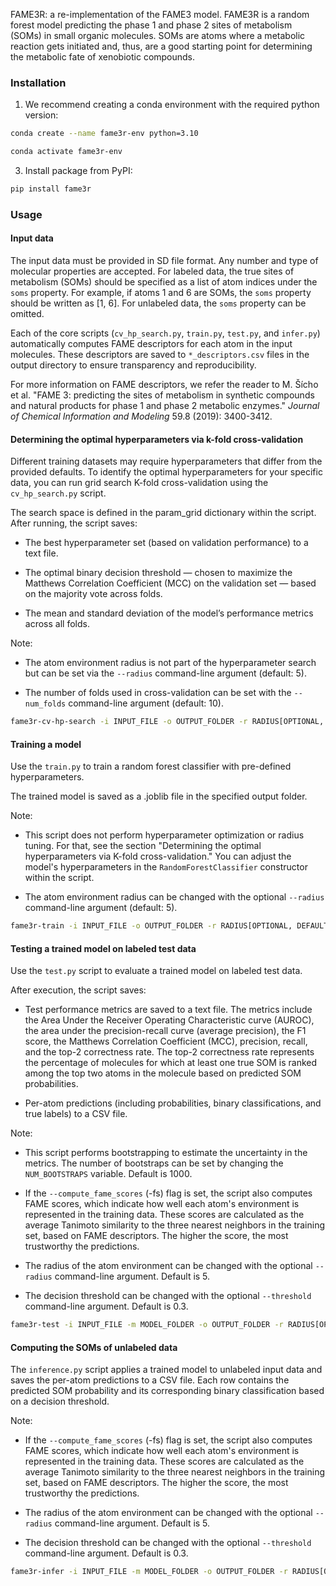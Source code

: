 FAME3R: a re-implementation of the FAME3 model. FAME3R is a random forest model predicting the phase 1 and phase 2 sites of metabolism (SOMs) in small organic molecules. SOMs are atoms where a metabolic reaction gets initiated and, thus, are a good starting point for determining the metabolic fate of xenobiotic compounds.

### Installation

1. We recommend creating a conda environment with the required python version:

```sh
conda create --name fame3r-env python=3.10
```

```sh
conda activate fame3r-env
```

3. Install package from PyPI:

```sh
pip install fame3r
```

### Usage

#### Input data

The input data must be provided in SD file format. Any number and type of molecular properties are accepted. For labeled data, the true sites of metabolism (SOMs) should be specified as a list of atom indices under the `soms` property. For example, if atoms 1 and 6 are SOMs, the `soms` property should be written as [1, 6]. For unlabeled data, the `soms` property can be omitted.

Each of the core scripts (`cv_hp_search.py`, `train.py`, `test.py`, and `infer.py`) automatically computes FAME descriptors for each atom in the input molecules. These descriptors are saved to `*_descriptors.csv` files in the output directory to ensure transparency and reproducibility.

For more information on FAME descriptors, we refer the reader to M. Šícho et al. "FAME 3: predicting the sites of metabolism in synthetic compounds and natural products for phase 1 and phase 2 metabolic enzymes." *Journal of Chemical Information and Modeling* 59.8 (2019): 3400-3412.

#### Determining the optimal hyperparameters via k-fold cross-validation

Different training datasets may require hyperparameters that differ from the provided defaults. To identify the optimal hyperparameters for your specific data, you can run grid search K-fold cross-validation using the `cv_hp_search.py` script.

The search space is defined in the param_grid dictionary within the script. After running, the script saves:

- The best hyperparameter set (based on validation performance) to a text file.

- The optimal binary decision threshold — chosen to maximize the Matthews Correlation Coefficient (MCC) on the validation set — based on the majority vote across folds.

- The mean and standard deviation of the model’s performance metrics across all folds.

Note:

- The atom environment radius is not part of the hyperparameter search but can be set via the `--radius` command-line argument (default: 5).

- The number of folds used in cross-validation can be set with the `--num_folds` command-line argument (default: 10).

```sh
fame3r-cv-hp-search -i INPUT_FILE -o OUTPUT_FOLDER -r RADIUS[OPTIONAL, DEFAULT=5] -n NUM_FOLDS[OPTIONAL, DEFAULT=10]
```

#### Training a model

Use the `train.py` to train a random forest classifier with pre-defined hyperparameters.

The trained model is saved as a .joblib file in the specified output folder.

Note:

- This script does not perform hyperparameter optimization or radius tuning. For that, see the section "Determining the optimal hyperparameters via K-fold cross-validation." You can adjust the model's hyperparameters in the `RandomForestClassifier` constructor within the script.

- The atom environment radius can be changed with the optional `--radius` command-line argument (default: 5).

```sh
fame3r-train -i INPUT_FILE -o OUTPUT_FOLDER -r RADIUS[OPTIONAL, DEFAULT=5]
```

#### Testing a trained model on labeled test data

Use the `test.py` script to evaluate a trained model on labeled test data.

After execution, the script saves:

- Test performance metrics are saved to a text file. The metrics include the Area Under the Receiver Operating Characteristic curve (AUROC), the area under the precision-recall curve (average precision), the F1 score, the Matthews Correlation Coefficient (MCC), precision, recall, and the top-2 correctness rate. The top-2 correctness rate represents the percentage of molecules for which at least one true SOM is ranked among the top two atoms in the molecule based on predicted SOM probabilities.

- Per-atom predictions (including probabilities, binary classifications, and true labels) to a CSV file.

Note:

- This script performs bootstrapping to estimate the uncertainty in the metrics. The number of bootstraps can be set by changing the `NUM_BOOTSTRAPS` variable. Default is 1000.

- If the `--compute_fame_scores` (-fs) flag is set, the script also computes FAME scores, which indicate how well each atom's environment is represented in the training data. These scores are calculated as the average Tanimoto similarity to the three nearest neighbors in the training set, based on FAME descriptors. The higher the score, the most trustworthy the predictions.

- The radius of the atom environment can be changed with the optional `--radius` command-line argument. Default is 5.

- The decision threshold can be changed with the optional `--threshold` command-line argument. Default is 0.3.

```sh
fame3r-test -i INPUT_FILE -m MODEL_FOLDER -o OUTPUT_FOLDER -r RADIUS[OPTIONAL, DEFAULT=5] -t THRESHOLD[OPTIONAL, DEFAULT=0.3] -fs[OPTIONAL]
```

#### Computing the SOMs of unlabeled data

The `inference.py` script applies a trained model to unlabeled input data and saves the per-atom predictions to a CSV file. Each row contains the predicted SOM probability and its corresponding binary classification based on a decision threshold.

Note:

- If the `--compute_fame_scores` (-fs) flag is set, the script also computes FAME scores, which indicate how well each atom's environment is represented in the training data. These scores are calculated as the average Tanimoto similarity to the three nearest neighbors in the training set, based on FAME descriptors. The higher the score, the most trustworthy the predictions.

- The radius of the atom environment can be changed with the optional `--radius` command-line argument. Default is 5.

- The decision threshold can be changed with the optional `--threshold` command-line argument. Default is 0.3.

```sh
fame3r-infer -i INPUT_FILE -m MODEL_FOLDER -o OUTPUT_FOLDER -r RADIUS[OPTIONAL, DEFAULT=5] -t THRESHOLD[OPTIONAL, DEFAULT=0.3] -fs[OPTIONAL]
```
